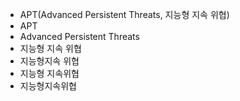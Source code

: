 - APT(Advanced Persistent Threats, 지능형 지속 위협)
- APT
- Advanced Persistent Threats
- 지능형 지속 위협
- 지능형지속 위협
- 지능형 지속위협
- 지능형지속위협